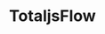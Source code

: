 ---
draft: false
title: TotaljsFlow
content:
  id: totaljsflow
  name: TotaljsFlow
  website: https://www.totaljs.com/flow/
  short_description: "It's a friendly, modern, straightforward Visual Programming Interface for Low-code Development accessible through a web browser. The tool integrates, processes, and transforms various events and data in real-time."
---